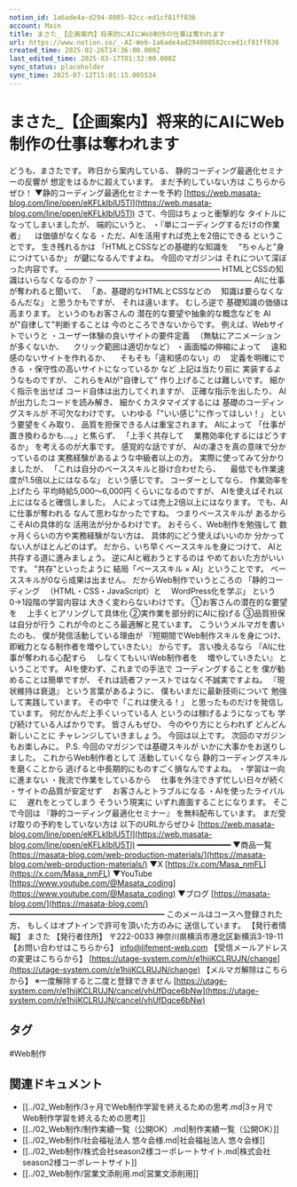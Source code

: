 ```yaml
---
notion_id: 1a6ade4a-d294-8005-82cc-ed1cf81ff836
account: Main
title: まさた_【企画案内】将来的にAIにWeb制作の仕事は奪われます
url: https://www.notion.so/_-AI-Web-1a6ade4ad294800582cced1cf81ff836
created_time: 2025-02-26T14:36:00.000Z
last_edited_time: 2025-03-17T01:32:00.000Z
sync_status: placeholder
sync_time: 2025-07-12T15:01:15.005534
---
```

# まさた_【企画案内】将来的にAIにWeb制作の仕事は奪われます

どうも、まさたです。
昨日から案内している、
静的コーディング最適化セミナーの反響が
想定をはるかに超えています。
まだ予約していない方は
こちらからぜひ！
▼静的コーディング最適化セミナーを予約
[https://web.masata-blog.com/line/open/eKFLkIblU5Tl](https://web.masata-blog.com/line/open/eKFLkIblU5Tl)
さて、今回はちょっと衝撃的な
タイトルになってしまいましたが、
端的にいうと、
・『単にコーディングするだけの作業者』
　は価値がなくなる
・ただ、AIを活用すれば売上を2倍にできる
ということです。
生き残れるかは
「HTMLとCSSなどの基礎的な知識を
　”ちゃんと”身につけているか」
が鍵になるんですよね。
今回のマガジンは
それについて深ぼった内容です。
————————————————————
HTMLとCSSの知識はいらなくなるのか？
————————————————————
AIに仕事が奪われると聞いて、
「あ、基礎的なHTMLとCSSなどの
　知識は要らなくなるんだな」
と思うかもですが、
それは違います。
むしろ逆で
基礎知識の価値は高まります。
というのもお客さんの
潜在的な要望や抽象的な概念などを
AIが"自律して"判断することは
今のところできないからです。
例えば、Webサイトでいうと
・ユーザー体験の良いサイトの要件定義
　（無駄にアニメーションが多くないか、
　クリック範囲は適切かなど）
・画面幅の伸縮によって
　違和感のないサイトを作れるか、
　そもそも「違和感のない」の
　定義を明確にできる
・保守性の高いサイトになっているか
など
上記は当たり前に
実装するようなものですが、
これらをAIが"自律して"
作り上げることは難しいです。
細かく指示を出せば
コード自体は出力してくれますが、
正確な指示を出したり、
AIが出力したコードを読み解き、
細かくカスタマイズするには
基礎のコーディングスキルが
不可欠なわけです。
いわゆる「"いい感じ"に作ってほしい！」
という要望をくみ取り、
品質を担保できる人は重宝されます。
AIによって
「仕事が置き換わるかも…。」と焦らず、
「上手く共存して
　業務効率化するにはどうするか」
を考えるのが大事です。
感覚的な話ですが、
AIの凄さを真の意味で分かっているのは
実務経験があるような中級者以上の方。
実際に使ってみて分かりましたが、
「これは自分のベーススキルと掛け合わせたら、
　最低でも作業速度が1.5倍以上にはなるな」
という感じです。
コーダーとしてなら、
作業効率を上げたら
平均時給5,000〜6,000円
くらいになるのですが、
AIを使えばそれ以上にはなると確信しました。
人によっては売上2倍以上にはなります。
でも、AIに仕事が奪われる
なんて思わなかったですね。
つまりベーススキルが
あるからこそAIの具体的な
活用法が分かるわけです。
おそらく、Web制作を勉強して
数ヶ月くらいの方や実務経験がない方は、
具体的にどう使えばいいのか
分かってない人がほとんどのはず。
だから、いち早くベーススキルを身につけて、
AIと共存する道に進みましょう。
逆にAIと戦おうとするのは
やめておいた方がいいです。
"共存"といったように
結局「ベーススキル × AI」ということです。
ベーススキルが0なら成果は出ません。
だからWeb制作でいうところの
「静的コーディング
　（HTML・CSS・JavaScript）と
　WordPress化を学ぶ」
という0→1段階の学習内容は
大きく変わらないわけです。
①お客さんの潜在的な要望を
　上手くヒアリングして具体化
②実作業を部分的にAIに投げる
③品質担保は自分が行う
これが今のところ最適解と見ています。
こういうメルマガを書いたのも、
僕が発信活動している理由が
『短期間でWeb制作スキルを身につけ、
即戦力となる制作者を増やしていきたい』
からです。
言い換えるなら
『AIに仕事が奪われる心配すら
　しなくてもいいWeb制作者を
　増やしていきたい』
ということです。
AIを使わず、これまでの手法で
コーディングすることを
僕が勧めることは簡単ですが、
それは読者ファーストではなく不誠実ですよね。
『現状維持は衰退』
という言葉があるように、
僕もいまだに最新技術について
勉強して実践しています。
その中で「これは使える！」
と思ったものだけを発信しています。
何だかんだ上手くいっている人
というのは稼げるようになっても
学び続けている人ばかりです。
皆さんもぜひ、
今のやり方にとらわれず
どんどん新しいことに
チャレンジしていきましょう。
今回は以上です。
次回のマガジンもお楽しみに。
P.S.
今回のマガジンでは基礎スキルが
いかに大事かをお送りしました。
これからWeb制作者として
活動していくなら
静的コーディングスキルを磨くことから
逃げると中長期的にものすごく損なんですよね。
・学習は一向に進まない
・我流で作業をしているから
　仕事を外注できず忙しい日々が続く
・サイトの品質が安定せず
　お客さんとトラブルになる
・AIを使ったライバルに
　遅れをとってしまう
そういう現実に
いずれ直面することになります。
そこで今回は
『静的コーディング最適化セミナー』
を無料配布しています。
まだ受け取りの予約をしていない方は
以下のURLからぜひ↓
[https://web.masata-blog.com/line/open/eKFLkIblU5Tl](https://web.masata-blog.com/line/open/eKFLkIblU5Tl)
━━━━━━━━━━━━━━━━━━━━
▼商品一覧
[https://masata-blog.com/web-production-materials/](https://masata-blog.com/web-production-materials/)
▼X
[https://x.com/Masa_nmFL](https://x.com/Masa_nmFL)
▼YouTube
[https://www.youtube.com/@Masata_coding](https://www.youtube.com/@Masata_coding)
▼ブログ
[https://masata-blog.com/](https://masata-blog.com/)
━━━━━━━━━━━━━━━━━━━━
このメールはコースへ登録された方、
もしくはオプトインで許可を頂いた方のみに
送信しています。
【発行者情報】
まさた
【発行者住所】
〒222-0033
神奈川県横浜市港北区新横浜3-19-11
【お問い合わせはこちらから】
[info@lifement-web.com](mailto:info@lifement-web.com)
【受信メールアドレスの変更はこちらから】
[https://utage-system.com/r/e1hijKCLRUJN/change](https://utage-system.com/r/e1hijKCLRUJN/change)
【メルマガ解除はこちらから】
※一度解除すると二度と登録できません
[https://utage-system.com/r/e1hijKCLRUJN/cancel/vhUfDqce6bNw](https://utage-system.com/r/e1hijKCLRUJN/cancel/vhUfDqce6bNw)

## タグ

#Web制作 

## 関連ドキュメント

- [[../02_Web制作/3ヶ月でWeb制作学習を終えるための思考.md|3ヶ月でWeb制作学習を終えるための思考]]
- [[../02_Web制作/制作実績一覧（公開OK）.md|制作実績一覧（公開OK）]]
- [[../02_Web制作/社会福祉法人 悠々会様.md|社会福祉法人 悠々会様]]
- [[../02_Web制作/株式会社season2様コーポレートサイト.md|株式会社season2様コーポレートサイト]]
- [[../02_Web制作/営業文添削用.md|営業文添削用]]
